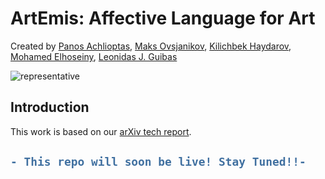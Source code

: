 # ArtEmis: Affective Language for Art
Created by <a href="https://ai.stanford.edu/~optas" target="_blank">Panos Achlioptas</a>, 
<a href="http://www.lix.polytechnique.fr/~maks" target="_blank">Maks Ovsjanikov</a>,
<a href="https://cemse.kaust.edu.sa/vcc/people/person/kilichbek-haydarov" target="_blank">Kilichbek Haydarov</a>,
<a href="http://www.mohamed-elhoseiny.com/" target="_blank">Mohamed Elhoseiny</a>, 
<a href="https://geometry.stanford.edu/member/guibas/" target="_blank">Leonidas J. Guibas</a>

![representative](https://github.com/optas/artemis/blob/master/doc/images/speaker_productions_teaser.png)


## Introduction
This work is based on our [arXiv tech report](https://arxiv.org/abs/1905.02925).<br>

<h2>

```diff
- This repo will soon be live! Stay Tuned!!- 
```
</h2>

